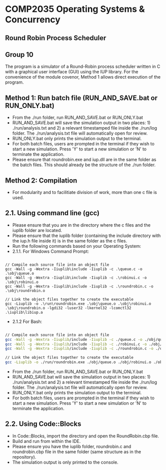 # COMP2035 Operating Systems & Concurrency
## Round Robin Process Scheduler
## Group 10
The program is a simulator of a Round-Robin process scheduler written in C with a graphical user interface (GUI) using the IUP library. For the convenience of the module covenor, Method 1 allows direct execution of the program.
## Method 1: Run batch file (RUN_AND_SAVE.bat or RUN_ONLY.bat)
- From the ./run folder, run RUN_AND_SAVE.bat or RUN_ONLY.bat
- RUN_AND_SAVE.bat will save the simulation output in two places: 1) ./run/analysis.txt and 2) a relevant timestamped file inside the ./run/log folder. The ./run/analysis.txt file will automatically open for review.
- RUN_ONLY.bat only prints the simulation output to the terminal. 
- For both batch files, users are prompted in the terminal if they wish to start a new simulation. Press 'Y' to start a new simulation or 'N' to terminate the application.
- Please ensure that roundrobin.exe and iup.dll are in the same folder as the batch files. This should already be the structure of the ./run folder.

## Method 2: Compilation
- For modularity and to facilitiate division of work, more than one c file is used. 
## 2.1. Using command line (gcc)
- Please ensure that you are in the directory where the c files and the iuplib folder are located.
- Please ensure that the iuplib folder (containing the include directory with the iup.h file inside it) is in the same folder as the c files.
- Run the following commands based on your Operating System:
- 2.1.1. For Windows Command Prompt:
```shell

// Compile each source file into an object file
gcc -Wall -g -Wextra -Iiuplib\include -Iiuplib -c .\queue.c -o .\obj\queue.o
gcc -Wall -g -Wextra -Iiuplib\include -Iiuplib -c .\robinui.c -o .\obj\robinui.o
gcc -Wall -g -Wextra -Iiuplib\include -Iiuplib -c .\roundrobin.c -o .\obj\roundrobin.o

// Link the object files together to create the executable
gcc -Liuplib -o .\run\roundrobin.exe .\obj\queue.o .\obj\robinui.o .\obj\roundrobin.o -lgdi32 -luser32 -lkernel32 -lcomctl32 .\iuplib\libiup.a

```
- 2.1.2 For Bash:
```bash

// Compile each source file into an object file
gcc -Wall -g -Wextra -Iiuplib/include -Iiuplib -c ./queue.c -o ./obj/queue.o
gcc -Wall -g -Wextra -Iiuplib/include -Iiuplib -c ./robinui.c -o ./obj/robinui.o
gcc -Wall -g -Wextra -Iiuplib/include -Iiuplib -c ./roundrobin.c -o ./obj/roundrobin.o

// Link the object files together to create the executable
gcc -Liuplib -o ./run/roundrobin.exe ./obj/queue.o ./obj/robinui.o ./obj/roundrobin.o -lgdi32 -luser32 -lkernel32 -lcomctl32 ./iuplib/libiup.a

```
- From the ./run folder, run RUN_AND_SAVE.bat or RUN_ONLY.bat
- RUN_AND_SAVE.bat will save the simulation output in two places: 1) ./run/analysis.txt and 2) a relevant timestamped file inside the ./run/log folder. The ./run/analysis.txt file will automatically open for review.
- RUN_ONLY.bat only prints the simulation output to the terminal. 
- For both batch files, users are prompted in the terminal if they wish to start a new simulation. Press 'Y' to start a new simulation or 'N' to terminate the application.

## 2.2. Using Code::Blocks
- In Code::Blocks, import the directory and open the RoundRobin.cbp file. 
- Build and run from within the IDE.
- Please ensure you have the iuplib folder, roundrobin.c and roundrobin.cbp file in the same folder (same structure as in the repository).
- The simulation output is only printed to the console.